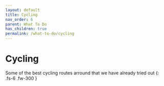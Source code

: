 ```yaml
---
layout: default
title: Cycling
nav_order: 6
parent: What To Do
has_children: true
permalink: /what-to-do/cycling
---
```


# Cycling

Some of the best cycling routes arround that we have already tried out 
{: .fs-6 .fw-300 }
